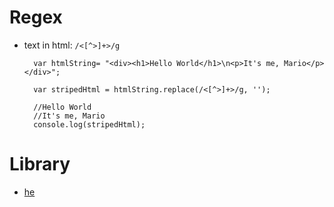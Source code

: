 # Regex
* text in html: `/<[^>]+>/g`
  ```
    var htmlString= "<div><h1>Hello World</h1>\n<p>It's me, Mario</p></div>";

    var stripedHtml = htmlString.replace(/<[^>]+>/g, '');

    //Hello World
    //It's me, Mario
    console.log(stripedHtml);
    ```

# Library
* [he](https://github.com/mathiasbynens/he)